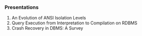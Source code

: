 ### Presentations

1. An Evolution of ANSI Isolation Levels
2. Query Execution from Interpretation to Compilation on RDBMS
3. Crash Recovery in DBMS: A Survey
